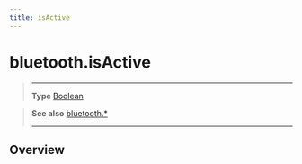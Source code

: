 ```yaml
---
title: isActive
---
```

# bluetooth.isActive

> --------------------- ------------------------------------------------------------------------------------------
> __Type__              [Boolean](https://docs.coronalabs.com/api/type/Boolean.html)


> __See also__          [bluetooth.*](/plugin/bluetooth/)
> --------------------- ------------------------------------------------------------------------------------------

## Overview